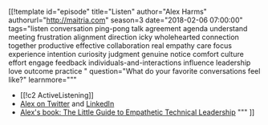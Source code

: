 [[!template id="episode"
title="Listen"
author="Alex Harms"
authorurl="http://maitria.com"
season=3
date="2018-02-06 07:00:00"
tags="listen conversation ping-pong talk agreement agenda understand meeting frustration alignment direction icky wholehearted connection together productive effective collaboration real empathy care focus experience intention curiosity judgment genuine notice comfort culture effort engage feedback individuals-and-interactions influence leadership love outcome practice "
question="What do your favorite conversations feel like?"
learnmore="""
- [[!c2 ActiveListening]]
- [Alex on Twitter](https://twitter.com/onealexharms)
  and
  [LinkedIn](https://www.linkedin.com/in/onealexharms/)
- [Alex's book: The Little Guide to Empathetic Technical Leadership](http://amzn.to/2GLrjIZ)
"""
]]
